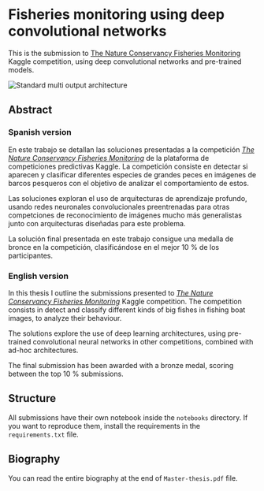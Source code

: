 Fisheries monitoring using deep convolutional networks
======================================================

This is the submission to [The Nature Conservancy Fisheries Monitoring](https://www.kaggle.com/c/the-nature-conservancy-fisheries-monitoring) Kaggle competition, using deep convolutional networks and pre-trained models.


![Standard multi output architecture](https://raw.githubusercontent.com/marhs/fisheries-monitoring-deep-learning/master/thesis/Figures/portada.png)

## Abstract

### Spanish version
En este trabajo se detallan las soluciones presentadas a la competición [_The Nature Conservancy Fisheries Monitoring_](https://www.kaggle.com/c/the-nature-conservancy-fisheries-monitoring) de la plataforma de competiciones
predictivas Kaggle. La competición consiste en detectar si aparecen y
clasificar diferentes especies de grandes peces en imágenes de barcos
pesqueros con el objetivo de analizar el comportamiento de estos.

Las soluciones exploran el uso de arquitecturas de aprendizaje profundo, usando
redes neuronales convolucionales preentrenadas para otras competciones de
reconocimiento de imágenes mucho más generalistas junto con arquitecturas
diseñadas para este problema.

La solución final presentada en este trabajo consigue una medalla de bronce en
la competición, clasificándose en el mejor 10 % de los participantes.

### English version

In this thesis I outline the submissions presented to [_The Nature Conservancy Fisheries Monitoring_](https://www.kaggle.com/c/the-nature-conservancy-fisheries-monitoring) Kaggle competition. The competition consists in detect and classify different kinds of big fishes in fishing boat images, to analyze their behaviour.

The solutions explore the use of deep learning architectures, using pre-trained convolutional neural networks in other competitions, combined with ad-hoc architectures.

The final submission has been awarded with a bronze medal, scoring between the top 10 % submissions.

## Structure

All submissions have their own notebook inside the `notebooks` directory. If you want to reproduce them, install the requirements in the `requirements.txt` file.

## Biography

You can read the entire biography at the end of `Master-thesis.pdf` file.
